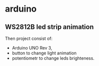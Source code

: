 # arduino
## WS2812B led strip animation

Then project consist of: 
* Arduino UNO Rev 3,
* button to change light animation
* potentiometr to change leds brighteness.